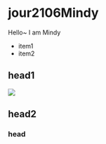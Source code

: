 # jour2106Mindy
Hello~
I am Mindy
* item1
* item2

## head1
![](https://pbs.twimg.com/profile_images/963376830161047553/V1zJOIJP_400x400.jpg)
## head2
### head
